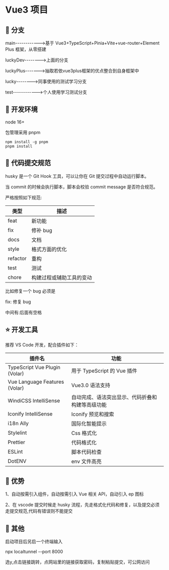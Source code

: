 # Vue3 项目

## 🐑 分支

main------------>基于 Vue3+TypeScript+Pinia+Vite+vue-router+Element Plus 框架，从零搭建

luckyDev-------->上面的分支

luckyPlus------->抽取若依vue3plus框架的优点整合到自身框架中

lucky-------->同事使用的测试学习分支

test------------>个人使用学习测试分支

## 🐶 开发环境

node 16+

包管理采用 pnpm

```shell
npm install -g pnpm
pnpm install
```

## 🐯 代码提交规范

husky 是一个 Git Hook 工具，可以让你在 Git 提交过程中自动运行脚本。

当 commit 的时候会执行脚本，脚本会校验 commit message 是否符合规范。

严格按照如下规范:

| 类型     | 描述                     |
| -------- | ------------------------ |
| feat     | 新功能                   |
| fix      | 修补 bug                 |
| docs     | 文档                     |
| style    | 格式方面的优化           |
| refactor | 重构                     |
| test     | 测试                     |
| chore    | 构建过程或辅助工具的变动 |

比如修复一个 bug 必须是

fix: 修复 bug

中间有:后面有空格

## ⭐️ 开发工具

推荐 VS Code 开发，配合插件如下：

| 插件名                        | 功能                                             |
| ----------------------------- | ------------------------------------------------ |
| TypeScript Vue Plugin (Volar) | 用于 TypeScript 的 Vue 插件                      |
| Vue Language Features (Volar) | Vue3.0 语法支持                                  |
| WindiCSS IntelliSense         | 自动完成、语法突出显示、代码折叠和构建等高级功能 |
| Iconify IntelliSense          | Iconify 预览和搜索                               |
| i18n Ally                     | 国际化智能提示                                   |
| Stylelint                     | Css 格式化                                       |
| Prettier                      | 代码格式化                                       |
| ESLint                        | 脚本代码检查                                     |
| DotENV                        | env 文件高亮                                     |

## 🚀 优势

1、自动按需引入组件，自动按需引入 Vue 相关 API，自动引入 ep 图标

2、在 vscode 提交时候走 husky 流程，先走格式化代码和修复，以及提交必须走提交规范,代码有错误则不能提交

## 🐷 其他

启动项目后另启一个终端输入

npx localtunnel --port 8000

选y,点击链接跳转，点网站里的链接获取密码，复制粘贴提交，可公网访问
